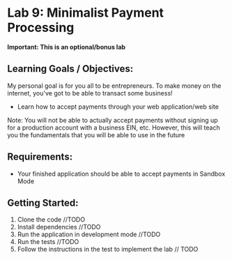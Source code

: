 # Lab 9: Minimalist Payment Processing

**Important: This is an optional/bonus lab**

## Learning Goals / Objectives:

My personal goal is for you all to be entrepreneurs.  To make money on the internet, you've got to be able to transact some business!

* Learn how to accept payments through your web application/web site


Note:  You will not be able to actually accept payments without signing up for a production account with a business EIN, etc.  However, this will teach you the fundamentals that you will be able to use in the future

## Requirements:

*  Your finished application should be able to accept payments in Sandbox Mode

## Getting Started:

1. Clone the code //TODO
2. Install dependencies //TODO
3. Run the application in development mode //TODO
4. Run the tests //TODO
5. Follow the instructions in the test to implement the lab // TODO

